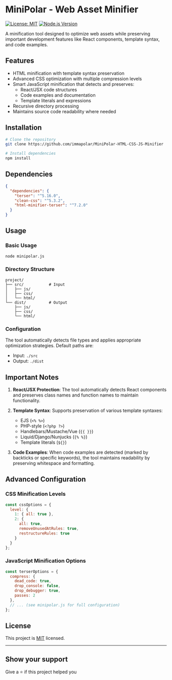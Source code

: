 # MiniPolar - Web Asset Minifier

[![License: MIT](https://img.shields.io/badge/License-MIT-yellow.svg)](https://opensource.org/licenses/MIT)
[![Node.js Version](https://img.shields.io/badge/Node-%3E%3D16.0.0-brightgreen)](https://nodejs.org)

A minification tool designed to optimize web assets while preserving important development features like React components, template syntax, and code examples.

## Features

- HTML minification with template syntax preservation
- Advanced CSS optimization with multiple compression levels
- Smart JavaScript minification that detects and preserves:
  - React/JSX code structures
  - Code examples and documentation
  - Template literals and expressions
- Recursive directory processing
- Maintains source code readability where needed

## Installation

```bash
# Clone the repository
git clone https://github.com/immapolar/MiniPolar-HTML-CSS-JS-Minifier

# Install dependencies
npm install
```

## Dependencies

```json
{
  "dependencies": {
    "terser": "^5.16.0",
    "clean-css": "^5.3.2",
    "html-minifier-terser": "^7.2.0"
  }
}
```

## Usage

### Basic Usage

```bash
node minipolar.js
```

### Directory Structure

```
project/
├── src/           # Input
│   ├── js/
│   ├── css/
│   └── html/
└── dist/          # Output
    ├── js/
    ├── css/
    └── html/
```

### Configuration

The tool automatically detects file types and applies appropriate optimization strategies. Default paths are:
- Input: `./src`
- Output: `./dist`

## Important Notes

1. **React/JSX Protection**: The tool automatically detects React components and preserves class names and function names to maintain functionality.

2. **Template Syntax**: Supports preservation of various template syntaxes:
   - EJS (`<% %>`)
   - PHP-style (`<?php ?>`)
   - Handlebars/Mustache/Vue (`{{ }}`)
   - Liquid/Django/Nunjucks (`{% %}`)
   - Template literals (`${}`)

3. **Code Examples**: When code examples are detected (marked by backticks or specific keywords), the tool maintains readability by preserving whitespace and formatting.

## Advanced Configuration

### CSS Minification Levels

```javascript
const cssOptions = {
  level: {
    1: { all: true },
    2: {
      all: true,
      removeUnusedAtRules: true,
      restructureRules: true
    }
  }
};
```

### JavaScript Minification Options

```javascript
const terserOptions = {
  compress: {
    dead_code: true,
    drop_console: false,
    drop_debugger: true,
    passes: 2
  },
  // ... (see minipolar.js for full configuration)
};
```

## License

This project is [MIT](https://opensource.org/licenses/MIT) licensed.

---

## Show your support

Give a ⭐️ if this project helped you
